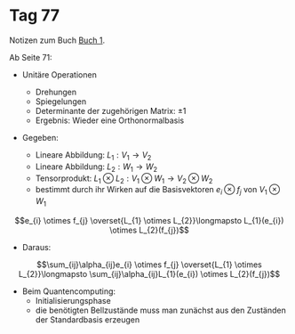 # Tag 77

Notizen zum Buch [Buch 1](../Buch1.md).

Ab Seite 71:
* Unitäre Operationen
  - Drehungen
  - Spiegelungen
  - Determinante der zugehörigen Matrix: $\pm 1$
  - Ergebnis: Wieder eine Orthonormalbasis

* Gegeben:
  - Lineare Abbildung: $L_{1}: V_{1} \to V_{2}$
  - Lineare Abbildung: $L_{2}: W_{1} \to W_{2}$
  - Tensorprodukt: $L_{1} \otimes L_{2}: V_{1} \otimes W_{1} \to V_{2} \otimes W_{2}$
  - bestimmt durch ihr Wirken auf die Basisvektoren $e_{i} \otimes f_{j}$ von $V_{1} \otimes W_{1}$
```math
e_{i} \otimes f_{j} \overset{L_{1} \otimes L_{2}}\longmapsto L_{1}(e_{i}) \otimes L_{2}(f_{j})
```

* Daraus:
```math
\sum_{ij}\alpha_{ij}e_{i} \otimes f_{j} \overset{L_{1} \otimes L_{2}}\longmapsto \sum_{ij}\alpha_{ij}L_{1}(e_{i}) \otimes L_{2}(f_{j})
```
* Beim Quantencomputing:
  - Initialisierungsphase
  - die benötigten Bellzustände muss man zunächst aus den Zuständen der Standardbasis erzeugen
